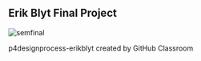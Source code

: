## Erik Blyt Final Project
![semfinal](https://user-images.githubusercontent.com/33040984/35450649-7e0e948c-0275-11e8-93ac-4e619038edb1.png)

p4designprocess-erikblyt created by GitHub Classroom
